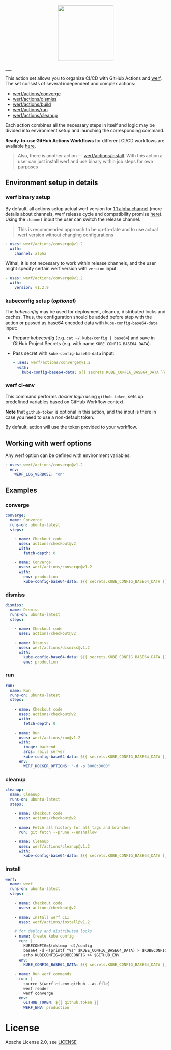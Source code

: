 <p align="center">
  <img src="https://github.com/werf/werf/raw/master/docs/images/werf-logo.svg?sanitize=true" style="max-height:100%;" height="175">
</p>
___

This action set allows you to organize CI/CD with GitHub Actions and [werf](https://github.com/werf/werf). The set consists of several independent and complex actions:

- [werf/actions/converge](https://github.com/werf/actions/tree/master/converge)
- [werf/actions/dismiss](https://github.com/werf/actions/tree/master/dismiss)
- [werf/actions/build](https://github.com/werf/actions/tree/master/build)
- [werf/actions/run](https://github.com/werf/actions/tree/master/run)
- [werf/actions/cleanup](https://github.com/werf/actions/tree/master/cleanup)

Each action combines all the necessary steps in itself and logic may be divided into environment setup and launching the corresponding command. 

**Ready-to-use GitHub Actions Workflows** for different CI/CD workflows are available [here](https://werf.io/documentation/advanced/ci_cd/github_actions.html#complete-set-of-configurations-for-ready-made-workflows).

> Also, there is another action — [werf/actions/install](https://github.com/werf/actions/tree/master/install). With this action a user can just install werf and use binary within job steps for own purposes

## Environment setup in details

### werf binary setup

By default, all actions setup actual werf version for [1.1 alpha channel](https://werf.io/releases.html) (more details about channels, werf release cycle and compatibility promise [here](https://github.com/werf/werf#backward-compatibility-promise)). 
Using the `channel` input the user can switch the release channel.

> This is recommended approach to be up-to-date and to use actual werf version without changing configurations
  
```yaml
- uses: werf/actions/converge@v1.2
  with:
    channel: alpha
```
  
Withal, it is not necessary to work within release channels, and the user might specify certain werf version with `version` input.

```yaml
- uses: werf/actions/converge@v1.2
  with:
    version: v1.2.9
```

### kubeconfig setup (*optional*)

The _kubeconfig_ may be used for deployment, cleanup, distributed locks and caches. Thus, the configuration should be added before step with the action or passed as base64 encoded data with `kube-config-base64-data` input:

* Prepare _kubeconfig_ (e.g. `cat ~/.kube/config | base64`) and save in GitHub Project Secrets (e.g. with name `KUBE_CONFIG_BASE64_DATA`).
 
* Pass secret with `kube-config-base64-data` input:
 
  ```yaml
  - uses: werf/actions/converge@v1.2
    with:
      kube-config-base64-data: ${{ secrets.KUBE_CONFIG_BASE64_DATA }}
  ```

### werf ci-env

This command performs _docker login_ using `github-token`, sets up predefined variables based on GitHub Workflow context.  
 
**Note** that `github-token` is optional in this action, and the input is there in case you need to use a non-default token.

By default, action will use the token provided to your workflow.

## Working with werf options

Any werf option can be defined with environment variables:

```yaml
- uses: werf/actions/converge@v1.2
  env:
    WERF_LOG_VERBOSE: "on"
```

## Examples

### converge

```yaml
converge:
  name: Converge
  runs-on: ubuntu-latest
  steps:

    - name: Checkout code
      uses: actions/checkout@v2
      with:
        fetch-depth: 0

    - name: Converge
      uses: werf/actions/converge@v1.2
      with:
        env: production
        kube-config-base64-data: ${{ secrets.KUBE_CONFIG_BASE64_DATA }}
```

### dismiss

```yaml
dismiss: 
  name: Dismiss
  runs-on: ubuntu-latest
  steps:
  
    - name: Checkout code
      uses: actions/checkout@v2

    - name: Dismiss
      uses: werf/actions/dismiss@v1.2
      with:
        kube-config-base64-data: ${{ secrets.KUBE_CONFIG_BASE64_DATA }}
        env: production
```

### run 

```yaml
run: 
  name: Run
  runs-on: ubuntu-latest
  steps:
  
    - name: Checkout code
      uses: actions/checkout@v2
      with:
        fetch-depth: 0

    - name: Run
      uses: werf/actions/run@v1.2
      with:
        image: backend
        args: rails server
        kube-config-base64-data: ${{ secrets.KUBE_CONFIG_BASE64_DATA }}
      env:
        WERF_DOCKER_OPTIONS: "-d -p 3000:3000"
```

### cleanup

```yaml
cleanup: 
  name: Cleanup
  runs-on: ubuntu-latest
  steps:
  
    - name: Checkout code
      uses: actions/checkout@v2

    - name: Fetch all history for all tags and branches
      run: git fetch --prune --unshallow

    - name: Cleanup
      uses: werf/actions/cleanup@v1.2
      with:
        kube-config-base64-data: ${{ secrets.KUBE_CONFIG_BASE64_DATA }}
```

### install

```yaml
werf:
  name: werf 
  runs-on: ubuntu-latest
  steps:
  
    - name: Checkout code  
      uses: actions/checkout@v2

    - name: Install werf CLI  
      uses: werf/actions/install@v1.2
    
    # for deploy and distributed locks
    - name: Create kube config
      run: |
        KUBECONFIG=$(mktemp -d)/config
        base64 -d <(printf "%s" $KUBE_CONFIG_BASE64_DATA) > $KUBECONFIG
        echo KUBECONFIG=$KUBECONFIG >> $GITHUB_ENV
      env:
        KUBE_CONFIG_BASE64_DATA: ${{ secrets.KUBE_CONFIG_BASE64_DATA }}
  
    - name: Run werf commands
      run: |
        source $(werf ci-env github --as-file)
        werf render
        werf converge
      env:
        GITHUB_TOKEN: ${{ github.token }}
        WERF_ENV: production
```

# License

Apache License 2.0, see [LICENSE](LICENSE)
